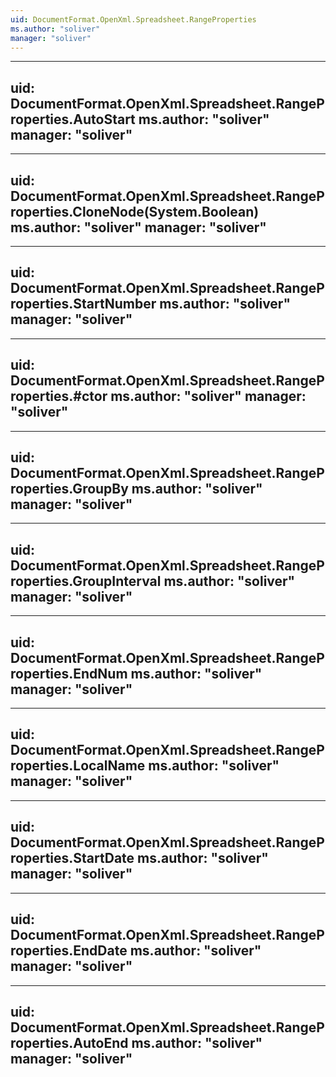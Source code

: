 ```yaml
---
uid: DocumentFormat.OpenXml.Spreadsheet.RangeProperties
ms.author: "soliver"
manager: "soliver"
---
```


---
uid: DocumentFormat.OpenXml.Spreadsheet.RangeProperties.AutoStart
ms.author: "soliver"
manager: "soliver"
---

---
uid: DocumentFormat.OpenXml.Spreadsheet.RangeProperties.CloneNode(System.Boolean)
ms.author: "soliver"
manager: "soliver"
---

---
uid: DocumentFormat.OpenXml.Spreadsheet.RangeProperties.StartNumber
ms.author: "soliver"
manager: "soliver"
---

---
uid: DocumentFormat.OpenXml.Spreadsheet.RangeProperties.#ctor
ms.author: "soliver"
manager: "soliver"
---

---
uid: DocumentFormat.OpenXml.Spreadsheet.RangeProperties.GroupBy
ms.author: "soliver"
manager: "soliver"
---

---
uid: DocumentFormat.OpenXml.Spreadsheet.RangeProperties.GroupInterval
ms.author: "soliver"
manager: "soliver"
---

---
uid: DocumentFormat.OpenXml.Spreadsheet.RangeProperties.EndNum
ms.author: "soliver"
manager: "soliver"
---

---
uid: DocumentFormat.OpenXml.Spreadsheet.RangeProperties.LocalName
ms.author: "soliver"
manager: "soliver"
---

---
uid: DocumentFormat.OpenXml.Spreadsheet.RangeProperties.StartDate
ms.author: "soliver"
manager: "soliver"
---

---
uid: DocumentFormat.OpenXml.Spreadsheet.RangeProperties.EndDate
ms.author: "soliver"
manager: "soliver"
---

---
uid: DocumentFormat.OpenXml.Spreadsheet.RangeProperties.AutoEnd
ms.author: "soliver"
manager: "soliver"
---
